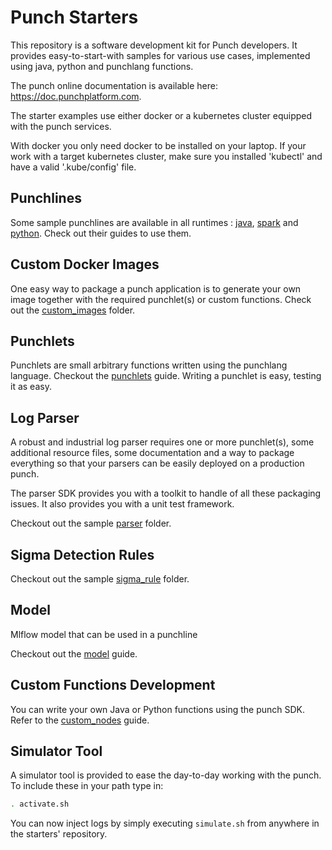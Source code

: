 # Punch Starters

This repository is a software development kit for Punch developers. It provides easy-to-start-with samples for various
use cases, implemented using java, python and punchlang functions.

The punch online documentation is available here: https://doc.punchplatform.com. 

The starter examples use either docker or a kubernetes cluster equipped with the
punch services. 

With docker you only need docker to be installed on your laptop. 
If your work with a target kubernetes cluster, make sure you installed 
'kubectl' and have a valid '.kube/config' file. 
 
## Punchlines

Some sample punchlines are available in all runtimes : [java](punchlines/java), [spark](punchlines/spark)
and [python](punchlines/python). Check out their guides to use them.

## Custom Docker Images

One easy way to package a punch application is to generate your own image together with the required punchlet(s) or
custom functions. Check out the [custom_images](custom_images) folder.

## Punchlets

Punchlets are small arbitrary functions written using the punchlang language. 
Checkout the [punchlets](punchlines/java/punchlets) guide. Writing a punchlet is easy, testing it as easy.

## Log Parser

A robust and industrial log parser requires one or more punchlet(s), some additional resource files, some documentation
and a way to package everything so that your parsers can be easily deployed on a production punch.

The parser SDK provides you with a toolkit to handle of all these packaging issues. It also provides you with a
unit test framework.

Checkout out the sample [parser](parser) folder.

## Sigma Detection Rules

Checkout out the sample [sigma_rule](sigma_rules) folder.

## Model

Mlflow model that can be used in a punchline

Checkout out the [model](model) guide.

## Custom Functions Development

You can write your own Java or Python functions using the punch SDK. Refer to the [custom_nodes](custom_nodes) guide.

## Simulator Tool

A simulator tool is provided to ease the day-to-day working with the punch.  
To include these in your path type in:

```sh
. activate.sh
```

You can now inject logs by simply executing `simulate.sh` from anywhere in the starters' repository.
